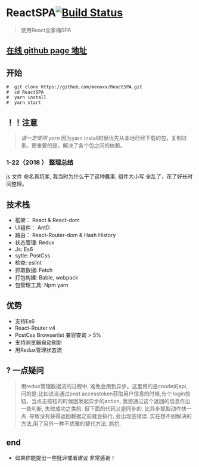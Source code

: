 ﻿# ReactSPA[![Build Status](https://travis-ci.org/meooxx/ReactSPA.svg?branch=master)](https://travis-ci.org/meooxx/meooxx)
> 使用React全家桶SPA
## [在线 github page 地址](https://meooxx.github.io/meooxx/)
## 开始
```
#  git clone https://github.com/meooxx/ReactSPA.git
#  cd ReactSPA  
#  yarn install
#  yarn start 

```
## ！！注意
> *请一定使用 yarn* 因为yarn install时候优先从本地已经下载的包，复制过来。更重要的是，解决了各个包之间的依赖。

### 1-22（2018 ） 整理总结
  js 文件 命名真坑爹, 我当时为什么干了这种蠢事, 组件大小写 全乱了，花了好长时间整理。

## 技术栈
* 框架： React & React-dom
* UI组件： AntD
* 路由： React-Router-dom & Hash History
* 状态管理: Redux
* Js: Es6
* sytle: PostCss
* 检查: eslint
* 抓取数据: Fetch
* 打包构建: Bable, webpack
* 包管理工具: Npm yarn

## 优势
* 支持Es6
* React-Router v4
* PostCss Browserlist 兼容查询 > 5%
* 支持浏览器自动刷新
* 用Redux管理状态流
## ? 一点疑问
> 用redux管理数据流的过程中, 难免会用到异步。这里用的是cnode的api, 问的是:比如说当通过post accesstoken获取用户信息的时候,有个 login按钮，当点击按钮的时候回发起异步的action, 我想通过这个返回的信息作出一些判断, 失败成功之类的. 但下面的代码又是同步的. 比异步抓取动作快一点. 导致没有获得返回数据之前就会执行, 会出现些错误. 实在想不到解决的方法,用了另外一种不优雅的替代方法, 尴尬.
 
## end

* 如果你能提出一些批评或者建议 非常感谢！

